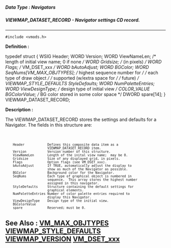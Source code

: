 ##### Data Type : Navigators
##### VIEWMAP_DATASET_RECORD - Navigator settings CD record.
---
```
#include <vmods.h>
```

**Definition :**

typedef struct {
   WSIG  Header;
   WORD  Version;
 WORD  ViewNameLen; /* length of initial view name; 0 if none */
   WORD  Gridsize;    /* (in pixels) */
   WORD  Flags;       /* VM_DSET_xxx */
   WORD  bAutoAdjust;
   WORD  BGColor;
   WORD  SeqNums[VM_MAX_OBJTYPES]; /* highest sequence number for */
                                  /* each type of draw object */
                                  /* supported (w/extra space for */
                                  /* future) */
   VIEWMAP_STYLE_DEFAULTS StyleDefaults;
   WORD  NumPaletteEntries;
   WORD  ViewDesignType;           /* design type of initial view */
   COLOR_VALUE BGColorValue;       /* BG color stored in some color
                                      space */
   DWORD spare[14];
} VIEWMAP_DATASET_RECORD;

**Description :**

The VIEWMAP_DATASET_RECORD stores the settings and defaults for a Navigator.  The fields in this structure are:
<ul><br>
<br>
<tt><font size="2">Header &nbsp; &nbsp; &nbsp; &nbsp; &nbsp; &nbsp;Defines this composite data item as a</font></tt><br>
<tt><font size="2">&nbsp; &nbsp; &nbsp; &nbsp; &nbsp; &nbsp; &nbsp; &nbsp; &nbsp; VIEWMAP_DATASET_RECORD item.</font></tt><br>
<tt><font size="2">Version &nbsp; &nbsp; &nbsp; &nbsp; &nbsp; Version number of this structure.</font></tt><br>
<tt><font size="2">ViewNameLen &nbsp; &nbsp; &nbsp; Length of the inital view name; &nbsp;may be 0.</font></tt><br>
<tt><font size="2">Gridsize &nbsp; &nbsp; &nbsp; &nbsp; &nbsp;Size of any displayed grid, in pixels.</font></tt><br>
<tt><font size="2">Flags &nbsp; &nbsp; &nbsp; &nbsp; &nbsp; &nbsp; Option flags (see VM_DSET_xxx).</font></tt><br>
<tt><font size="2">bAutoAdjust &nbsp; &nbsp; &nbsp; If TRUE, automatically adjust the display to</font></tt><br>
<tt><font size="2">&nbsp; &nbsp; &nbsp; &nbsp; &nbsp; &nbsp; &nbsp; &nbsp; &nbsp; show as much of the Navigator as possible.</font></tt><br>
<tt><font size="2">BGColor &nbsp; &nbsp; &nbsp; &nbsp; &nbsp; Background color for the Navigator.</font></tt><br>
<tt><font size="2">SeqNums &nbsp; &nbsp; &nbsp; &nbsp; &nbsp; Each type of graphical object is numbered in</font></tt><br>
<tt><font size="2">&nbsp; &nbsp; &nbsp; &nbsp; &nbsp; &nbsp; &nbsp; &nbsp; &nbsp; sequence. &nbsp;This array stores the highest number</font></tt><br>
<tt><font size="2">&nbsp; &nbsp; &nbsp; &nbsp; &nbsp; &nbsp; &nbsp; &nbsp; &nbsp; assigned in this navigator.</font></tt><br>
<tt><font size="2">StyleDefaults &nbsp; &nbsp; Structure containing the default settings for</font></tt><br>
<tt><font size="2">&nbsp; &nbsp; &nbsp; &nbsp; &nbsp; &nbsp; &nbsp; &nbsp; &nbsp; graphical elements.</font></tt><br>
<tt><font size="2">NumPaletteEntries Number of color palette entries required to</font></tt><br>
<tt><font size="2">&nbsp; &nbsp; &nbsp; &nbsp; &nbsp; &nbsp; &nbsp; &nbsp; &nbsp; display this Navigator.</font></tt><br>
<tt><font size="2">ViewDesignType &nbsp; &nbsp;Design type of the initial view.</font></tt><br>
<tt><font size="2">BGColorValue</font></tt><br>
<tt><font size="2">spare &nbsp; &nbsp; &nbsp; &nbsp; &nbsp; &nbsp; Reserved; must be 0.</font></tt></ul>



**See Also :**
[VM_MAX_OBJTYPES](/domino-c-api-docs/reference/Symb/VM_MAX_OBJTYPES)
[VIEWMAP_STYLE_DEFAULTS](/domino-c-api-docs/reference/Data/VIEWMAP_STYLE_DEFAULTS)
[VIEWMAP_VERSION](/domino-c-api-docs/reference/Symb/VIEWMAP_VERSION)
[VM_DSET_xxx](/domino-c-api-docs/reference/Symb/VM_DSET_xxx)
---
